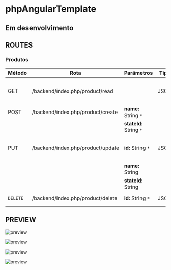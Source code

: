 # phpAngularTemplate
## Em desenvolvimento

## ROUTES 

### Produtos
| Método | Rota | Parâmetros | Tipo  | Descrição
| ------ | ------ | ------ | ------ |------ |
| GET | /backend/index.php/product/read |  |   JSON     | Retorna todos produtos criados. 
| POST | /backend/index.php/product/create |**name:** String `*` | |   JSON      | Cria um novo produto. 
| |  | **stateId:** String `*`             |         |
| PUT | /backend/index.php/product/update  |**id:** String `*` | JSON |Altera informações de um produto.         |  
|  | | **name:** String |
|  |  | **stateId:** String |
| `DELETE` |  /backend/index.php/product/delete  | **id:** String `*` | JSON |Deleta um produto.

## PREVIEW

![preview](https://github.com/joseEstudos/phpAngularTemplate/blob/f5d6d158823b8c5c1969b0231444ff3e091ca4b5/summary/prints/produtos.png)

![preview](https://github.com/joseEstudos/phpAngularTemplate/blob/f5d6d158823b8c5c1969b0231444ff3e091ca4b5/summary/prints/novoProduto.png)

![preview](https://github.com/joseEstudos/phpAngularTemplate/blob/f5d6d158823b8c5c1969b0231444ff3e091ca4b5/summary/prints/excluirProduto.png)

![preview](https://github.com/joseEstudos/phpAngularTemplate/blob/f5d6d158823b8c5c1969b0231444ff3e091ca4b5/summary/prints/editarProduto.png)
